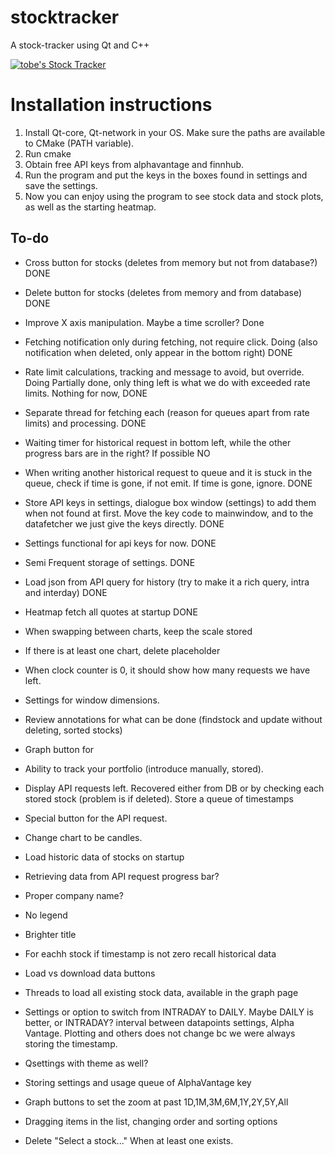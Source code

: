 # stocktracker
A stock-tracker using Qt and C++

[![tobe's Stock Tracker](https://github.com/tobe2098/stock-tracker/actions/workflows/build.yml/badge.svg?event=release)](https://github.com/tobe2098/stock-tracker/actions/workflows/build.yml)

# Installation instructions

1. Install Qt-core, Qt-network in your OS. Make sure the paths are available to CMake (PATH variable).
2. Run cmake
3. Obtain free API keys from alphavantage and finnhub.
4. Run the program and put the keys in the boxes found in settings and save the settings.
5. Now you can enjoy using the program to see stock data and stock plots, as well as the starting heatmap.

## To-do
<!-- - [ ] If the stock is not found, search the database for it and add it to tracked stocks. For now that cannot happen because we load all on startup. -->


- Cross button for stocks (deletes from memory but not from database?) DONE
- Delete button for stocks (deletes from memory and from database) DONE
- Improve X axis manipulation. Maybe a time scroller? Done
- Fetching notification only during fetching, not require click. Doing (also notification when deleted, only appear in  the bottom right) DONE
- Rate limit calculations, tracking and message to avoid, but override. Doing Partially done, only thing left is what we do with exceeded rate limits. Nothing for now, DONE
- Separate thread for fetching each (reason for queues apart from rate limits) and processing. DONE
- Waiting timer for historical request in bottom left, while the other progress bars are in the right? If possible NO
- When writing another historical request to queue and it is stuck in the queue, check if time is gone, if not emit. If time is gone, ignore. DONE
- Store API keys in settings, dialogue box window (settings) to add them when not found at first. Move the key code to mainwindow, and to the datafetcher we just give the keys directly. DONE
- Settings functional for api keys for now. DONE
- Semi Frequent storage of settings. DONE
- Load json from API query for history (try to make it a rich query, intra and interday) DONE
- Heatmap fetch all quotes at startup DONE


- When swapping between charts, keep the scale stored
- If there is at least one chart, delete placeholder
- When clock counter is 0, it should show how many requests we have left.
- Settings for window dimensions.
- Review annotations for what can be done (findstock and update without deleting, sorted stocks)
- Graph button for
- Ability to track your portfolio (introduce manually, stored).
- Display API requests left. Recovered either from DB or by checking each stored stock (problem is if deleted). Store a queue of timestamps
- Special button for the API request.
- Change chart to be candles.
- Load historic data of stocks on startup
- Retrieving data from API request progress bar?
- Proper company name?
- No legend
- Brighter title
- For eachh stock if timestamp is not zero recall historical data
- Load vs download data buttons
- Threads to load all existing stock data, available in the graph page
- Settings or option to switch from INTRADAY to DAILY. Maybe DAILY is better, or INTRADAY? interval between datapoints settings, Alpha Vantage. Plotting and others does not change bc we were always storing the timestamp.
- Qsettings with theme as well?
- Storing settings and usage queue of AlphaVantage key

- Graph buttons to set the zoom at past 1D,1M,3M,6M,1Y,2Y,5Y,All

- Dragging items in the list, changing order and sorting options
- Delete "Select a stock..." When at least one exists.

